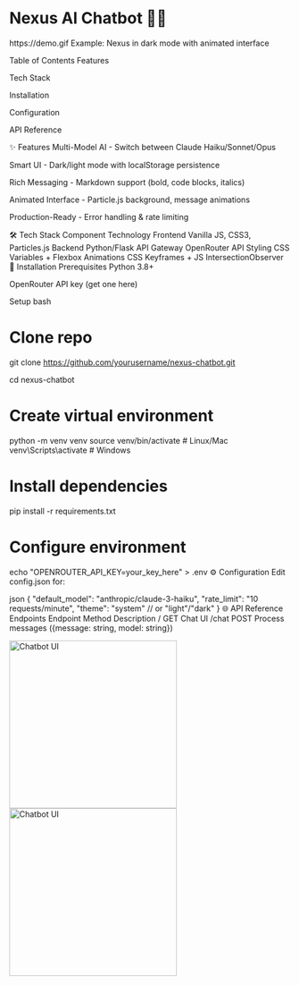 <h1>Nexus AI Chatbot 🤖💬</h1>
https://demo.gif Example: Nexus in dark mode with animated interface

Table of Contents
Features

Tech Stack

Installation

Configuration

API Reference



✨ Features
Multi-Model AI - Switch between Claude Haiku/Sonnet/Opus

Smart UI - Dark/light mode with localStorage persistence

Rich Messaging - Markdown support (bold, code blocks, italics)

Animated Interface - Particle.js background, message animations

Production-Ready - Error handling & rate limiting

🛠 Tech Stack
Component	Technology
Frontend	Vanilla JS, CSS3, Particles.js
Backend	Python/Flask
API Gateway	OpenRouter API
Styling	CSS Variables + Flexbox
Animations	CSS Keyframes + JS IntersectionObserver
🚀 Installation
Prerequisites
Python 3.8+

OpenRouter API key (get one here)

Setup
bash
# Clone repo
git clone https://github.com/yourusername/nexus-chatbot.git

cd nexus-chatbot

# Create virtual environment
python -m venv venv
source venv/bin/activate  # Linux/Mac
venv\Scripts\activate     # Windows

# Install dependencies
pip install -r requirements.txt

# Configure environment
echo "OPENROUTER_API_KEY=your_key_here" > .env
⚙ Configuration
Edit config.json for:

json
{
  "default_model": "anthropic/claude-3-haiku",
  "rate_limit": "10 requests/minute",
  "theme": "system" // or "light"/"dark"
}
🌐 API Reference
Endpoints
Endpoint	Method	Description
/	GET	Chat UI
/chat	POST	Process messages ({message: string, model: string})

<img src="" alt="Chatbot UI" width="300"/>
<img src="" alt="Chatbot UI" width="300"/>
